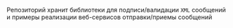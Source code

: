 Репозиторий хранит библиотеки для подписи/валидации `XML` сообщений и примеры реализации веб-сервисов отправки/приемы сообщений
